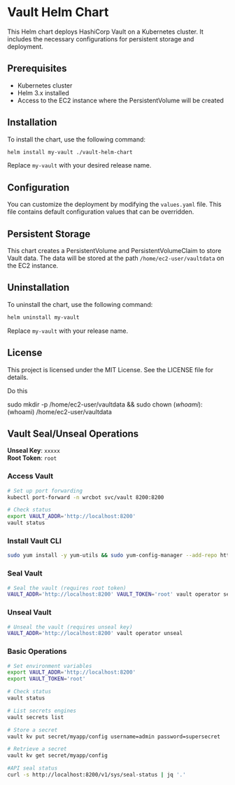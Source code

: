 # Vault Helm Chart

This Helm chart deploys HashiCorp Vault on a Kubernetes cluster. It includes the necessary configurations for persistent storage and deployment.

## Prerequisites

- Kubernetes cluster
- Helm 3.x installed
- Access to the EC2 instance where the PersistentVolume will be created

## Installation

To install the chart, use the following command:

```bash
helm install my-vault ./vault-helm-chart
```

Replace `my-vault` with your desired release name.

## Configuration

You can customize the deployment by modifying the `values.yaml` file. This file contains default configuration values that can be overridden.

## Persistent Storage

This chart creates a PersistentVolume and PersistentVolumeClaim to store Vault data. The data will be stored at the path `/home/ec2-user/vaultdata` on the EC2 instance.

## Uninstallation

To uninstall the chart, use the following command:

```bash
helm uninstall my-vault
```

Replace `my-vault` with your release name.

## License

This project is licensed under the MIT License. See the LICENSE file for details.

Do this

sudo mkdir -p /home/ec2-user/vaultdata && sudo chown $(whoami):$(whoami) /home/ec2-user/vaultdata


## Vault Seal/Unseal Operations

**Unseal Key**: `xxxxx`  
**Root Token**: `root`

### Access Vault
```bash
# Set up port forwarding
kubectl port-forward -n wrcbot svc/vault 8200:8200

# Check status
export VAULT_ADDR='http://localhost:8200'
vault status
```

### Install Vault CLI
```bash
sudo yum install -y yum-utils && sudo yum-config-manager --add-repo https://rpm.releases.hashicorp.com/AmazonLinux/hashicorp.repo && sudo yum -y install vault
```

### Seal Vault
```bash
# Seal the vault (requires root token)
VAULT_ADDR='http://localhost:8200' VAULT_TOKEN='root' vault operator seal
```

### Unseal Vault
```bash
# Unseal the vault (requires unseal key)
VAULT_ADDR='http://localhost:8200' vault operator unseal
```

### Basic Operations
```bash
# Set environment variables
export VAULT_ADDR='http://localhost:8200'
export VAULT_TOKEN='root'

# Check status
vault status

# List secrets engines
vault secrets list

# Store a secret
vault kv put secret/myapp/config username=admin password=supersecret

# Retrieve a secret
vault kv get secret/myapp/config

#API seal status
curl -s http://localhost:8200/v1/sys/seal-status | jq '.'
```